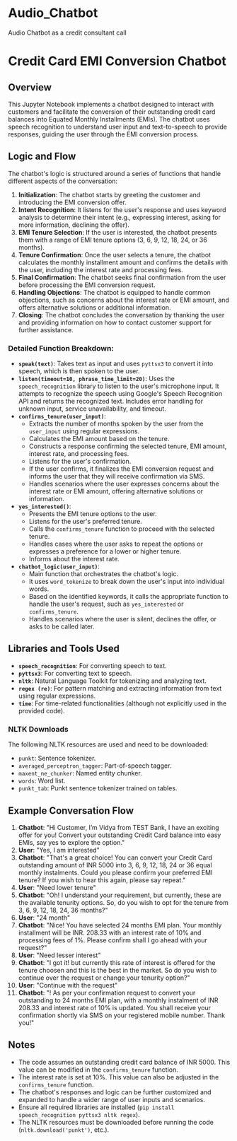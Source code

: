 # Audio_Chatbot
Audio Chatbot as a credit consultant call

# Credit Card EMI Conversion Chatbot

## Overview

This Jupyter Notebook implements a chatbot designed to interact with customers and facilitate the conversion of their outstanding credit card balances into Equated Monthly Installments (EMIs). The chatbot uses speech recognition to understand user input and text-to-speech to provide responses, guiding the user through the EMI conversion process.

## Logic and Flow

The chatbot's logic is structured around a series of functions that handle different aspects of the conversation:

1.  **Initialization**: The chatbot starts by greeting the customer and introducing the EMI conversion offer.
2.  **Intent Recognition**: It listens for the user's response and uses keyword analysis to determine their intent (e.g., expressing interest, asking for more information, declining the offer).
3.  **EMI Tenure Selection**: If the user is interested, the chatbot presents them with a range of EMI tenure options (3, 6, 9, 12, 18, 24, or 36 months).
4.  **Tenure Confirmation**: Once the user selects a tenure, the chatbot calculates the monthly installment amount and confirms the details with the user, including the interest rate and processing fees.
5.  **Final Confirmation**: The chatbot seeks final confirmation from the user before processing the EMI conversion request.
6.  **Handling Objections**: The chatbot is equipped to handle common objections, such as concerns about the interest rate or EMI amount, and offers alternative solutions or additional information.
7.  **Closing**: The chatbot concludes the conversation by thanking the user and providing information on how to contact customer support for further assistance.

### Detailed Function Breakdown:

*   **`speak(text)`**: Takes text as input and uses `pyttsx3` to convert it into speech, which is then spoken to the user.
*   **`listen(timeout=10, phrase_time_limit=20)`**: Uses the `speech_recognition` library to listen to the user's microphone input. It attempts to recognize the speech using Google's Speech Recognition API and returns the recognized text. Includes error handling for unknown input, service unavailability, and timeout.
*   **`confirms_tenure(user_input)`**:
    *   Extracts the number of months spoken by the user from the `user_input` using regular expressions.
    *   Calculates the EMI amount based on the tenure.
    *   Constructs a response confirming the selected tenure, EMI amount, interest rate, and processing fees.
    *   Listens for the user's confirmation.
    *   If the user confirms, it finalizes the EMI conversion request and informs the user that they will receive confirmation via SMS.
    *   Handles scenarios where the user expresses concerns about the interest rate or EMI amount, offering alternative solutions or information.
*   **`yes_interested()`**:
    *   Presents the EMI tenure options to the user.
    *   Listens for the user's preferred tenure.
    *   Calls the `confirms_tenure` function to proceed with the selected tenure.
    *   Handles cases where the user asks to repeat the options or expresses a preference for a lower or higher tenure.
    *   Informs about the interest rate.
*   **`chatbot_logic(user_input)`**:
    *   Main function that orchestrates the chatbot's logic.
    *   It uses `word_tokenize` to break down the user's input into individual words.
    *   Based on the identified keywords, it calls the appropriate function to handle the user's request, such as `yes_interested` or `confirms_tenure`.
    *   Handles scenarios where the user is silent, declines the offer, or asks to be called later.

## Libraries and Tools Used

*   **`speech_recognition`**: For converting speech to text.
*   **`pyttsx3`**: For converting text to speech.
*   **`nltk`**: Natural Language Toolkit for tokenizing and analyzing text.
*   **`regex (re)`**: For pattern matching and extracting information from text using regular expressions.
*   **`time`**: For time-related functionalities (although not explicitly used in the provided code).

### NLTK Downloads

The following NLTK resources are used and need to be downloaded:

*   `punkt`: Sentence tokenizer.
*   `averaged_perceptron_tagger`: Part-of-speech tagger.
*   `maxent_ne_chunker`: Named entity chunker.
*   `words`: Word list.
*   `punkt_tab`: Punkt sentence tokenizer trained on tables.

## Example Conversation Flow

1.  **Chatbot**: "Hi Customer, I’m Vidya from TEST Bank, I have an exciting offer for you! Convert your outstanding Credit Card balance into easy EMIs, say yes to explore the option."
2.  **User**: "Yes, I am interested"
3.  **Chatbot**: "That's a great choice! You can convert your Credit Card outstanding amount of INR 5000 into 3, 6, 9, 12, 18, 24 or 36 equal monthly instalments. Could you please confirm your preferred EMI tenure? If you wish to hear this again, please say repeat."
4.  **User**: "Need lower tenure"
5.  **Chatbot**: "Oh! I understand your requirement, but currently, these are the available tenurity options. So, do you wish to opt for the tenure from 3, 6, 9, 12, 18, 24, 36 months?"
6.  **User**: "24 month"
7.  **Chatbot**: "Nice! You have selected 24 months EMI plan. Your monthly installment will be INR. 208.33 with an interest rate of 10% and processing fees of 1%. Please confirm shall I go ahead with your request?"
8.  **User**: "Need lesser interest"
9.  **Chatbot**: "I got it! but currently this rate of interest is offered for the tenure choosen and this is the best in the market. So do you wish to continue over the request or change your tenurity option?"
10. **User**: "Continue with the request"
11. **Chatbot**: "! As per your confirmation request to convert your outstanding to 24 months EMI plan, with a monthly instalment of INR 208.33 and interest rate of 10% is updated. You shall receive your confirmation shortly via SMS on your registered mobile number. Thank you!"

## Notes

*   The code assumes an outstanding credit card balance of INR 5000. This value can be modified in the `confirms_tenure` function.
*   The interest rate is set at 10%. This value can also be adjusted in the `confirms_tenure` function.
*   The chatbot's responses and logic can be further customized and expanded to handle a wider range of user inputs and scenarios.
*   Ensure all required libraries are installed (`pip install speech_recognition pyttsx3 nltk regex`).
*   The NLTK resources must be downloaded before running the code (`nltk.download('punkt')`, etc.).

